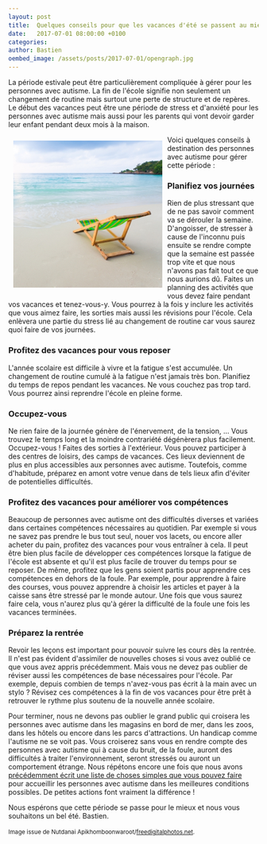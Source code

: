 ```yaml
---
layout: post
title:  Quelques conseils pour que les vacances d'été se passent au mieux
date:   2017-07-01 08:00:00 +0100
categories: 
author: Bastien
oembed_image: /assets/posts/2017-07-01/opengraph.jpg
---
```


La période estivale peut être particulièrement compliquée à gérer pour les personnes avec autisme.
La fin de l'école signifie non seulement un changement de routine mais surtout une perte de structure et de repères.
Le début des vacances peut être une période de stress et d'anxiété pour les personnes avec autisme mais aussi pour les parents qui vont devoir
garder leur enfant pendant deux mois à la maison.

<img src="/assets/posts/2017-07-01/ID-10038024.jpg" style="float: left; padding: 10px;" alt="ID-10038024" width="300" />

Voici quelques conseils à destination des personnes avec autisme pour gérer cette période&nbsp;:

### Planifiez vos journées
Rien de plus stressant que de ne pas savoir comment va se dérouler la semaine. D'angoisser, de stresser à cause de l'inconnu
puis ensuite se rendre compte que la semaine est passée trop vite et 
que nous n'avons pas fait tout ce que nous aurions dû. Faites un planning des activités que vous devez faire pendant vos vacances et tenez-vous-y.
Vous pourrez à la fois y inclure les activités que vous aimez faire, les sorties mais aussi les révisions pour l'école.
Cela enlèvera une partie du stress lié au changement de routine car vous saurez quoi faire de vos journées.

### Profitez des vacances pour vous reposer
L'année scolaire est difficile à vivre et la fatigue s'est accumulée. Un changement de routine cumulé à la fatigue n'est jamais très bon.
Planifiez du temps de repos pendant les vacances. Ne vous couchez pas trop tard. Vous pourrez ainsi reprendre l'école en pleine forme.

### Occupez-vous
Ne rien faire de la journée génère de l'énervement, de la tension, … Vous trouvez le temps long et la moindre contrariété
dégénèrera plus facilement.
  Occupez-vous ! Faites des sorties à l'extérieur.
Vous pouvez participer à des centres de loisirs, des camps de vacances. Ces lieux deviennent de plus en plus accessibles aux personnes avec autisme.
Toutefois, comme d'habitude, préparez en amont votre venue dans de tels lieux afin d'éviter de potentielles difficultés.

### Profitez des vacances pour améliorer vos compétences
Beaucoup de personnes avec autisme ont des difficultés diverses et variées dans certaines compétences nécessaires au quotidien.
Par exemple si vous ne savez pas prendre le bus tout seul,
nouer vos lacets, ou encore aller acheter du pain, profitez des vacances pour vous entraîner à cela.
Il peut être bien plus facile de développer ces compétences lorsque la fatigue de l'école est absente et qu'il est plus facile de trouver du temps pour se reposer.
De même, profitez que les gens soient partis pour apprendre ces compétences en dehors de la foule. Par exemple, pour apprendre à faire des courses, vous pouvez apprendre
à choisir les articles et payer à la caisse sans être stressé par le monde autour. Une fois que vous saurez faire cela, vous n'aurez plus qu'à gérer la difficulté de la foule une fois les vacances terminées.

### Préparez la rentrée
Revoir les leçons est important pour pouvoir suivre les cours dès la rentrée. Il n'est pas évident d'assimiler de nouvelles choses si vous avez oublié ce que vous avez appris précédemment.
Mais vous ne devez pas oublier de réviser aussi
les compétences de base nécessaires pour l'école. Par exemple, depuis combien de temps n'avez-vous pas écrit à la main avec un stylo&nbsp;?
Révisez ces compétences à la fin de vos vacances pour être prêt à retrouver le rythme plus soutenu de la nouvelle année scolaire.


Pour terminer, nous ne devons pas oublier le grand public qui croisera les personnes avec autisme
dans les magasins en bord de mer, dans les zoos, dans les hôtels ou encore dans les parcs d'attractions.
Un handicap comme l'autisme ne se voit pas. Vous croiserez sans vous en rendre compte des personnes avec autisme qui à cause du bruit, de la foule, auront des difficultés à traiter l'environnement,
seront stressés ou auront un comportement étrange.
Nous répétons encore une fois que nous avons [précédemment écrit une liste de choses simples que vous pouvez faire](/autisme/ce-que-vous-pouvez-faire-pour-construire-une-societe-inclusive)
pour accueillir les personnes avec autisme dans les meilleures conditions possibles.
De petites actions font vraiment la différence&nbsp;!

Nous espérons que cette période se passe pour le mieux et nous vous souhaitons un bel été.
Bastien.

<small>Image issue de Nutdanai Apikhomboonwaroot/<a href="http://www.freedigitalphotos.net">freedigitalphotos.net</a>.</small>

